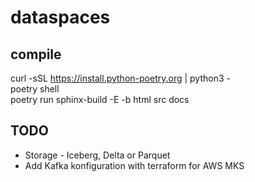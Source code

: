 # dataspaces  

## compile  
curl -sSL https://install.python-poetry.org | python3 -  
poetry shell  
poetry run sphinx-build -E -b html src docs


## TODO
- Storage - Iceberg, Delta or Parquet
- Add Kafka konfiguration with terraform for AWS MKS